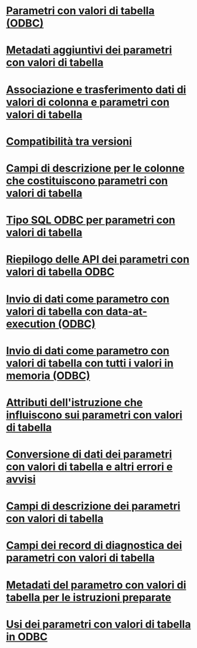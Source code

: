 # [Parametri con valori di tabella (ODBC)](table-valued-parameters-odbc.md)

# [Metadati aggiuntivi dei parametri con valori di tabella](additional-table-valued-parameter-metadata.md)
# [Associazione e trasferimento dati di valori di colonna e parametri con valori di tabella](binding-and-data-transfer-of-table-valued-parameters-and-column-values.md)
# [Compatibilità tra versioni](cross-version-compatibility.md)
# [Campi di descrizione per le colonne che costituiscono parametri con valori di tabella](descriptor-fields-for-table-valued-parameter-constituent-columns.md)
# [Tipo SQL ODBC per parametri con valori di tabella](odbc-sql-type-for-table-valued-parameters.md)
# [Riepilogo delle API dei parametri con valori di tabella ODBC](odbc-table-valued-parameter-api-summary.md)
# [Invio di dati come parametro con valori di tabella con data-at-execution (ODBC)](sending-data-as-a-table-valued-parameter-using-data-at-execution-odbc.md)
# [Invio di dati come parametro con valori di tabella con tutti i valori in memoria (ODBC)](sending-data-as-a-table-valued-parameter-with-all-values-in-memory-odbc.md)
# [Attributi dell'istruzione che influiscono sui parametri con valori di tabella](statement-attributes-that-affect-table-valued-parameters.md)
# [Conversione di dati dei parametri con valori di tabella e altri errori e avvisi](table-valued-parameter-data-conversion-and-other-errors-and-warnings.md)
# [Campi di descrizione dei parametri con valori di tabella](table-valued-parameter-descriptor-fields.md)
# [Campi dei record di diagnostica dei parametri con valori di tabella](table-valued-parameter-diagnostic-record-fields.md)
# [Metadati del parametro con valori di tabella per le istruzioni preparate](table-valued-parameter-metadata-for-prepared-statements.md)
# [Usi dei parametri con valori di tabella in ODBC](uses-of-odbc-table-valued-parameters.md)

